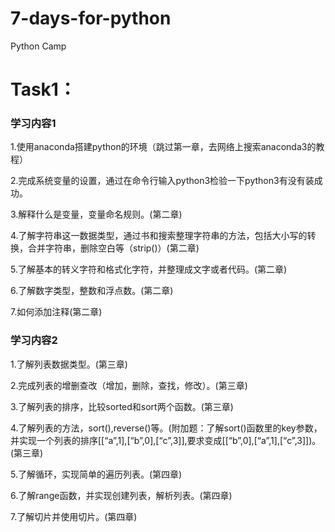 # 7-days-for-python
Python Camp

# **Task1：**

### 学习内容1

1.使用anaconda搭建python的环境（跳过第一章，去网络上搜索anaconda3的教程）

2.完成系统变量的设置，通过在命令行输入python3检验一下python3有没有装成功。

3.解释什么是变量，变量命名规则。(第二章)

4.了解字符串这一数据类型，通过书和搜索整理字符串的方法，包括大小写的转换，合并字符串，删除空白等（strip()）(第二章)

5.了解基本的转义字符和格式化字符，并整理成文字或者代码。(第二章)

6.了解数字类型，整数和浮点数。(第二章)

7.如何添加注释(第二章)

### 学习内容2

1.了解列表数据类型。(第三章)

2.完成列表的增删查改（增加，删除，查找，修改）。(第三章)

3.了解列表的排序，比较sorted和sort两个函数。(第三章)

4.了解列表的方法，sort(),reverse()等。(附加题：了解sort()函数里的key参数，并实现一个列表的排序[[“a”,1],[“b”,0],[“c”,3]],要求变成[[“b”,0],[“a”,1],[“c”,3]])。(第三章)

5.了解循环，实现简单的遍历列表。(第四章)

6.了解range函数，并实现创建列表，解析列表。(第四章)

7.了解切片并使用切片。(第四章)

